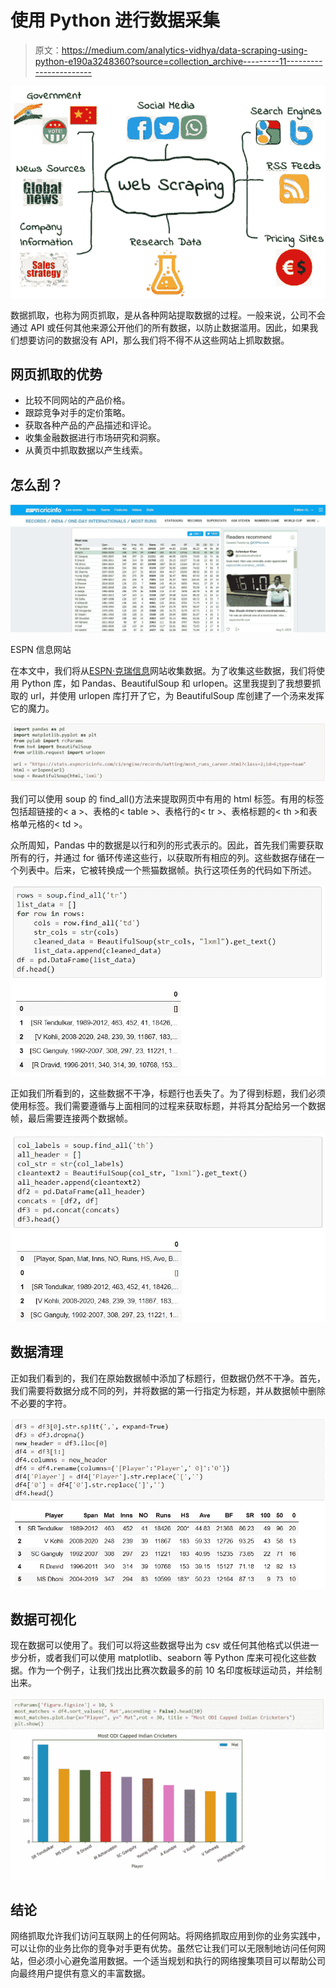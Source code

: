 # 使用 Python 进行数据采集

> 原文：<https://medium.com/analytics-vidhya/data-scraping-using-python-e190a3248360?source=collection_archive---------11----------------------->

![](img/f5107d3ae559fc48e4cc5f2c86ffc4c0.png)

数据抓取，也称为网页抓取，是从各种网站提取数据的过程。一般来说，公司不会通过 API 或任何其他来源公开他们的所有数据，以防止数据滥用。因此，如果我们想要访问的数据没有 API，那么我们将不得不从这些网站上抓取数据。

## 网页抓取的优势

*   比较不同网站的产品价格。
*   跟踪竞争对手的定价策略。
*   获取各种产品的产品描述和评论。
*   收集金融数据进行市场研究和洞察。
*   从黄页中抓取数据以产生线索。

## 怎么刮？

![](img/942fe1c522788ae225310a5193978837.png)

ESPN 信息网站

在本文中，我们将从[ESPN·克瑞信息](https://stats.espncricinfo.com/ci/engine/records/batting/most_runs_career.html?class=2;id=6;type=team)网站收集数据。为了收集这些数据，我们将使用 Python 库，如 Pandas、BeautifulSoup 和 urlopen。这里我提到了我想要抓取的 url，并使用 urlopen 库打开了它，为 BeautifulSoup 库创建了一个汤来发挥它的魔力。

![](img/e9ede98414dda01610d27db46804e81c.png)

我们可以使用 soup 的 find_all()方法来提取网页中有用的 html 标签。有用的标签包括超链接的< a >、表格的< table >、表格行的< tr >、表格标题的< th >和表格单元格的< td >。

众所周知，Pandas 中的数据是以行和列的形式表示的。因此，首先我们需要获取所有的行，并通过 for 循环传递这些行，以获取所有相应的列。这些数据存储在一个列表中。后来，它被转换成一个熊猫数据帧。执行这项任务的代码如下所述。

![](img/c9ea51ea5f42f036e0695175a13050c3.png)

正如我们所看到的，这些数据不干净，标题行也丢失了。为了得到标题，我们必须使用标签。我们需要遵循与上面相同的过程来获取标题，并将其分配给另一个数据帧，最后需要连接两个数据帧。

![](img/d11160e589a6af45393f1c0f635bb170.png)

## 数据清理

正如我们看到的，我们在原始数据帧中添加了标题行，但数据仍然不干净。首先，我们需要将数据分成不同的列，并将数据的第一行指定为标题，并从数据帧中删除不必要的字符。

![](img/b4d75baa4b48250c40e9fea3c20a258d.png)

## 数据可视化

现在数据可以使用了。我们可以将这些数据导出为 csv 或任何其他格式以供进一步分析，或者我们可以使用 matplotlib、seaborn 等 Python 库来可视化这些数据。作为一个例子，让我们找出比赛次数最多的前 10 名印度板球运动员，并绘制出来。

![](img/9c83f37e281a33a58f838170afd4f566.png)

## 结论

网络抓取允许我们访问互联网上的任何网站。将网络抓取应用到你的业务实践中，可以让你的业务比你的竞争对手更有优势。虽然它让我们可以无限制地访问任何网站，但必须小心避免滥用数据。一个适当规划和执行的网络搜集项目可以帮助公司向最终用户提供有意义的丰富数据。